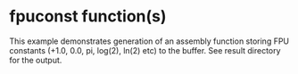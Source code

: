 # fpuconst function(s)
This example demonstrates generation of an assembly function storing
FPU constants (+1.0, 0.0, pi, log(2), ln(2) etc) to the buffer.
See result directory for the output.
